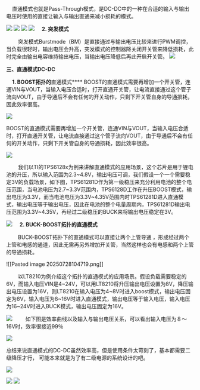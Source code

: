 
    直通模式也就是Pass-Through模式，是DC-DC中的一种在合适的输入与输出电压时使用的直接让输入与输出直通来减小损耗的模式。

![](https://raw.githubusercontent.com/LeroyK111/pictureBed/master/20250728103851.png)
![](https://raw.githubusercontent.com/LeroyK111/pictureBed/master/20250728103909.png)
![](https://raw.githubusercontent.com/LeroyK111/pictureBed/master/20250728103945.png)
![](https://raw.githubusercontent.com/LeroyK111/pictureBed/master/20250728104035.png)
    **2. 突发模式**  

        突发模式Burstmode（BM）是直接通过与输出电压比较来进行PWM调控，当负载很轻时，输出电压会升高，突发模式的控制器降关闭开关管来降低损耗，此时完全由输出电容维持输出电压，当输出电压降低后再此开启开关管。
![](https://raw.githubusercontent.com/LeroyK111/pictureBed/master/20250728104256.png)

**三、直通模式DC-DC**    

    **1. BOOST拓扑的**直通模式****
BOOST的直通模式需要再增加一个开关管，连通VIN与VOUT，当输入电压合适时，打开直通开关管，让电流直接通过这个管子流向VOUT，由于导通后不会有任何的开关动作，只剩下开关管自身的导通损耗，因此效率很高。

![](https://raw.githubusercontent.com/LeroyK111/pictureBed/master/20250728104510.png)

BOOST的直通模式需要再增加一个开关管，连通VIN与VOUT，当输入电压合适时，打开直通开关管，让电流直接通过这个管子流向VOUT，由于导通后不会有任何的开关动作，只剩下开关管自身的导通损耗，因此效率很高。

![](https://raw.githubusercontent.com/LeroyK111/pictureBed/master/20250728104606.png)

        我们以TI的TPS6128x为例来讲解直通模式的应用场景，这个芯片是用于锂电池的升压，所以输入范围为2.3~4.8V，输出电压可调，我们假设一个一个需要稳定3V的负载场景，如下图，TPS61281D作为第一级稳压来充分利用电池的整个电压范围，当电池电压为2.7~3.3V范围内，TPS6128D工作在升压BOOST模式，输出电压为3.3V，而当电池电压为3.3V~4.35V范围内时TPS61281D进入直通模式，输出电压等于输出电压，因此在电池的整个电量周期内，TPS61281D输出电压范围为3.3V~4.35V，再经过二级稳压的BUCK来将输出电压稳定在3V。

![](https://raw.githubusercontent.com/LeroyK111/pictureBed/master/20250728104628.png)
    **2. **BUCK-BOOST拓扑的直通模式****  

        BUCK-BOOST拓扑下的直通模式可以直接让两个上管导通 ，形成经过两个上管和电感的通道，因此无需再另外增加开关管，当然这样也会有电感和两个上管的导通损耗。

![[Pasted image 20250728104719.png]]

        以LT8210为例介绍这个拓扑的直通模式的应用场景。假设负载需要稳定的6V，而输入电压VIN是4~24V，可以用LT8210将升压输出电压设置为8V，降压输出电压设置为16V，则LT8210在输入电压为4~8V时进入boost模式，输出电压固定为8V，输入电压为8~16V时进入直通模式，输出电压等于输入电压，输入电压为16~24V时进入BUCK模式，输出电压固定为16V。

![](https://raw.githubusercontent.com/LeroyK111/pictureBed/master/20250728104737.png)
        如下图是效率曲线以及输入与输出电压关系，可以看出输入电压为８～16V时，效率很接近99％

![](https://raw.githubusercontent.com/LeroyK111/pictureBed/master/20250728104808.png)


总结来说直通模式的DC-DC虽然效率高，但是使用条件太苛刻了，基本都需要二级降压才行， 可能本来就是为了有二级电源的系统设计的吧。

![](https://raw.githubusercontent.com/LeroyK111/pictureBed/master/20250728124120.png)

![](https://raw.githubusercontent.com/LeroyK111/pictureBed/master/20250728124146.png)
![](https://raw.githubusercontent.com/LeroyK111/pictureBed/master/20250728124251.png)














